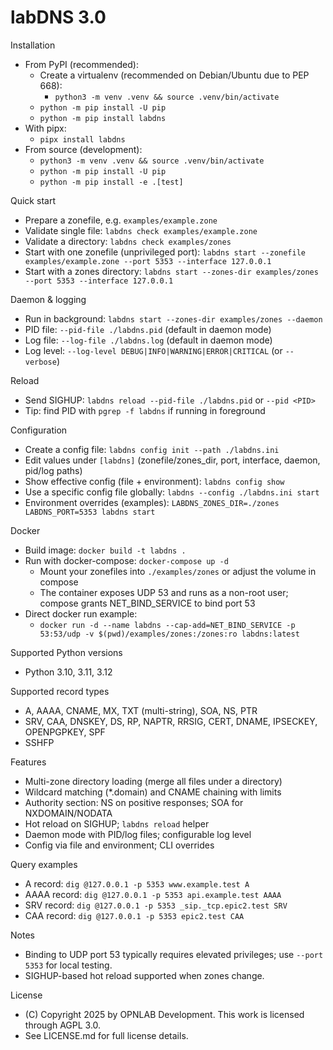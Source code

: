 labDNS 3.0
==========

Installation
- From PyPI (recommended):
  - Create a virtualenv (recommended on Debian/Ubuntu due to PEP 668):
    - `python3 -m venv .venv && source .venv/bin/activate`
  - `python -m pip install -U pip`
  - `python -m pip install labdns`
- With pipx:
  - `pipx install labdns`
- From source (development):
  - `python3 -m venv .venv && source .venv/bin/activate`
  - `python -m pip install -U pip`
  - `python -m pip install -e .[test]`

Quick start
- Prepare a zonefile, e.g. `examples/example.zone`
- Validate single file: `labdns check examples/example.zone`
- Validate a directory: `labdns check examples/zones`
- Start with one zonefile (unprivileged port): `labdns start --zonefile examples/example.zone --port 5353 --interface 127.0.0.1`
- Start with a zones directory: `labdns start --zones-dir examples/zones --port 5353 --interface 127.0.0.1`

Daemon & logging
- Run in background: `labdns start --zones-dir examples/zones --daemon`
- PID file: `--pid-file ./labdns.pid` (default in daemon mode)
- Log file: `--log-file ./labdns.log` (default in daemon mode)
- Log level: `--log-level DEBUG|INFO|WARNING|ERROR|CRITICAL` (or `--verbose`)

Reload
- Send SIGHUP: `labdns reload --pid-file ./labdns.pid` or `--pid <PID>`
- Tip: find PID with `pgrep -f labdns` if running in foreground

Configuration
- Create a config file: `labdns config init --path ./labdns.ini`
- Edit values under `[labdns]` (zonefile/zones_dir, port, interface, daemon, pid/log paths)
- Show effective config (file + environment): `labdns config show`
- Use a specific config file globally: `labdns --config ./labdns.ini start`
- Environment overrides (examples): `LABDNS_ZONES_DIR=./zones LABDNS_PORT=5353 labdns start`

Docker
- Build image: `docker build -t labdns .`
- Run with docker-compose: `docker-compose up -d`
  - Mount your zonefiles into `./examples/zones` or adjust the volume in compose
  - The container exposes UDP 53 and runs as a non-root user; compose grants NET_BIND_SERVICE to bind port 53
- Direct docker run example:
  - `docker run -d --name labdns --cap-add=NET_BIND_SERVICE -p 53:53/udp -v $(pwd)/examples/zones:/zones:ro labdns:latest`

Supported Python versions
- Python 3.10, 3.11, 3.12

Supported record types
- A, AAAA, CNAME, MX, TXT (multi-string), SOA, NS, PTR
- SRV, CAA, DNSKEY, DS, RP, NAPTR, RRSIG, CERT, DNAME, IPSECKEY, OPENPGPKEY, SPF
- SSHFP

Features
- Multi-zone directory loading (merge all files under a directory)
- Wildcard matching (*.domain) and CNAME chaining with limits
- Authority section: NS on positive responses; SOA for NXDOMAIN/NODATA
- Hot reload on SIGHUP; `labdns reload` helper
- Daemon mode with PID/log files; configurable log level
- Config via file and environment; CLI overrides

Query examples
- A record: `dig @127.0.0.1 -p 5353 www.example.test A`
- AAAA record: `dig @127.0.0.1 -p 5353 api.example.test AAAA`
- SRV record: `dig @127.0.0.1 -p 5353 _sip._tcp.epic2.test SRV`
- CAA record: `dig @127.0.0.1 -p 5353 epic2.test CAA`

Notes
- Binding to UDP port 53 typically requires elevated privileges; use `--port 5353` for local testing.
- SIGHUP-based hot reload supported when zones change.

License
- (C) Copyright 2025 by OPNLAB Development. This work is licensed through AGPL 3.0.
- See LICENSE.md for full license details.
